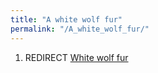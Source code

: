 ```yaml
---
title: "A white wolf fur"
permalink: "/A_white_wolf_fur/"
---
```


1.  REDIRECT [White wolf fur](White_wolf_fur "wikilink")
